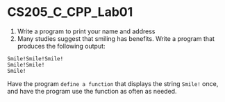 <!--
 * @Github: https://github.com/Certseeds
 * @Author: nanoseeds
 * @Date: 2020-06-07 10:10:19
 * @LastEditors: nanoseeds
 * @LastEditTime: 2021-02-09 08:57:30
 * @License: CC-BY-NC-SA_V4_0 or any later version 
 -->

# CS205_C_CPP_Lab01

1. Write a program to print your name and address
2. Many studies suggest that smiling has benefits. Write a program that produces the following output:

``` log
Smile!Smile!Smile!
Smile!Smile!
Smile!
```

Have the program `define a function` that displays the string `Smile!` once, and have the program use the function as
often as needed.